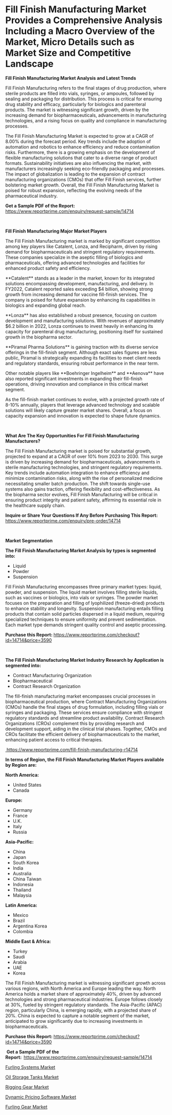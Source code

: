 <p><h1>Fill Finish Manufacturing Market Provides a Comprehensive Analysis Including a Macro Overview of the Market, Micro Details such as Market Size and Competitive Landscape</h1></p><p><strong>Fill Finish Manufacturing Market Analysis and Latest Trends</strong></p>
<p><p>Fill Finish Manufacturing refers to the final stages of drug production, where sterile products are filled into vials, syringes, or ampoules, followed by sealing and packaging for distribution. This process is critical for ensuring drug stability and efficacy, particularly for biologics and parenteral products. The market is witnessing significant growth, driven by the increasing demand for biopharmaceuticals, advancements in manufacturing technologies, and a rising focus on quality and compliance in manufacturing processes.</p><p>The Fill Finish Manufacturing Market is expected to grow at a CAGR of 8.00% during the forecast period. Key trends include the adoption of automation and robotics to enhance efficiency and reduce contamination risks. Furthermore, there is a growing emphasis on the development of flexible manufacturing solutions that cater to a diverse range of product formats. Sustainability initiatives are also influencing the market, with manufacturers increasingly seeking eco-friendly packaging and processes. The impact of globalization is leading to the expansion of contract manufacturing organizations (CMOs) that offer Fill Finish services, further bolstering market growth. Overall, the Fill Finish Manufacturing Market is poised for robust expansion, reflecting the evolving needs of the pharmaceutical industry.</p></p>
<p><strong>Get a Sample PDF of the Report:&nbsp;</strong> <a href="https://www.reportprime.com/enquiry/request-sample/14714?utm_campaign=3325&utm_medium=2&utm_source=Github&utm_content=ia&utm_term=20032025&utm_id=fill-finish-manufacturing">https://www.reportprime.com/enquiry/request-sample/14714</a></p>
<p>&nbsp;</p>
<p><strong>Fill Finish Manufacturing Major Market Players</strong></p>
<p><p>The Fill Finish Manufacturing market is marked by significant competition among key players like Catalent, Lonza, and Recipharm, driven by rising demand for biopharmaceuticals and stringent regulatory requirements. These companies specialize in the aseptic filling of biologics and pharmaceuticals, offering advanced technologies and facilities for enhanced product safety and efficiency.</p><p>**Catalent** stands as a leader in the market, known for its integrated solutions encompassing development, manufacturing, and delivery. In FY2022, Catalent reported sales exceeding $4 billion, showing strong growth from increasing demand for vaccine fill-finish services. The company is poised for future expansion by enhancing its capabilities in biologics and expanding global reach.</p><p>**Lonza** has also established a robust presence, focusing on custom development and manufacturing solutions. With revenues of approximately $6.2 billion in 2022, Lonza continues to invest heavily in enhancing its capacity for parenteral drug manufacturing, positioning itself for sustained growth in the biopharma sector.</p><p>**Piramal Pharma Solutions** is gaining traction with its diverse service offerings in the fill-finish segment. Although exact sales figures are less public, Piramal is strategically expanding its facilities to meet client needs and regulatory standards, ensuring robust performance in the near term.</p><p>Other notable players like **Boehringer Ingelheim** and **Aenova** have also reported significant investments in expanding their fill-finish operations, driving innovation and compliance in this critical market segment. </p><p>As the fill-finish market continues to evolve, with a projected growth rate of 8-10% annually, players that leverage advanced technology and scalable solutions will likely capture greater market shares. Overall, a focus on capacity expansion and innovation is expected to shape future dynamics.</p></p>
<p>&nbsp;</p>
<p><strong>What Are The Key Opportunities For Fill Finish Manufacturing Manufacturers?</strong></p>
<p><p>The Fill Finish Manufacturing market is poised for substantial growth, projected to expand at a CAGR of over 10% from 2023 to 2030. This surge is driven by increasing demand for biopharmaceuticals, advancements in sterile manufacturing technologies, and stringent regulatory requirements. Key trends include automation integration to enhance efficiency and minimize contamination risks, along with the rise of personalized medicine necessitating smaller batch production. The shift towards single-use systems also gains traction, offering flexibility and cost-effectiveness. As the biopharma sector evolves, Fill Finish Manufacturing will be critical in ensuring product integrity and patient safety, affirming its essential role in the healthcare supply chain.</p></p>
<p><strong>Inquire or Share Your Questions If Any Before Purchasing This Report:</strong> <a href="https://www.reportprime.com/enquiry/pre-order/14714?utm_campaign=3325&utm_medium=2&utm_source=Github&utm_content=ia&utm_term=20032025&utm_id=fill-finish-manufacturing">https://www.reportprime.com/enquiry/pre-order/14714</a></p>
<p>&nbsp;</p>
<p><strong>Market Segmentation</strong></p>
<p><strong>The Fill Finish Manufacturing Market Analysis by types is segmented into:</strong></p>
<p><ul><li>Liquid</li><li>Powder</li><li>Suspension</li></ul></p>
<p><p>Fill Finish Manufacturing encompasses three primary market types: liquid, powder, and suspension. The liquid market involves filling sterile liquids, such as vaccines or biologics, into vials or syringes. The powder market focuses on the preparation and filling of lyophilized (freeze-dried) products to enhance stability and longevity. Suspension manufacturing entails filling products that contain solid particles dispersed in a liquid medium, requiring specialized techniques to ensure uniformity and prevent sedimentation. Each market type demands stringent quality control and aseptic processing.</p></p>
<p><strong>Purchase this Report:&nbsp;</strong><a href="https://www.reportprime.com/checkout?id=14714&price=3590&utm_campaign=3325&utm_medium=2&utm_source=Github&utm_content=ia&utm_term=20032025&utm_id=fill-finish-manufacturing">https://www.reportprime.com/checkout?id=14714&price=3590</a></p>
<p>&nbsp;</p>
<p><strong>The Fill Finish Manufacturing Market Industry Research by Application is segmented into:</strong></p>
<p><ul><li>Contract Manufacturing Organization</li><li>Biopharmaceutical</li><li>Contract Research Organization</li></ul></p>
<p><p>The fill-finish manufacturing market encompasses crucial processes in biopharmaceutical production, where Contract Manufacturing Organizations (CMOs) handle the final stages of drug formulation, including filling vials or syringes and packaging. These services ensure compliance with stringent regulatory standards and streamline product availability. Contract Research Organizations (CROs) complement this by providing research and development support, aiding in the clinical trial phases. Together, CMOs and CROs facilitate the efficient delivery of biopharmaceuticals to the market, enhancing patient access to critical therapies.</p></p>
<p><a href="https://www.reportprime.com/fill-finish-manufacturing-r14714?utm_campaign=3325&utm_medium=2&utm_source=Github&utm_content=ia&utm_term=20032025&utm_id=fill-finish-manufacturing">&nbsp;https://www.reportprime.com/fill-finish-manufacturing-r14714</a></p>
<p><strong>In terms of Region, the Fill Finish Manufacturing Market Players available by Region are:</strong></p>
<p>
    <p> <strong> North America: </strong>
        <ul>
            <li>United States</li>
            <li>Canada</li>
        </ul>
        </p> 
    <p> <strong> Europe: </strong>
        <ul>
            <li>Germany</li>
            <li>France</li>
            <li>U.K.</li>
            <li>Italy</li>
            <li>Russia</li>
        </ul>
        </p> 
    <p> <strong> Asia-Pacific: </strong>
        <ul>
            <li>China</li>
            <li>Japan</li>
            <li>South Korea</li>
            <li>India</li>
            <li>Australia</li>
            <li>China Taiwan</li>
            <li>Indonesia</li>
            <li>Thailand</li>
            <li>Malaysia</li>
        </ul>
        </p> 
    <p> <strong> Latin America: </strong>
        <ul>
            <li>Mexico</li>
            <li>Brazil</li>
            <li>Argentina Korea</li>
            <li>Colombia</li>
        </ul>
        </p> 
    <p> <strong> Middle East & Africa: </strong>
        <ul>
            <li>Turkey</li>
            <li>Saudi</li>
            <li>Arabia</li>
            <li>UAE</li>
            <li>Korea</li>
        </ul>
    </p>
    </p>
<p><p>The Fill Finish Manufacturing market is witnessing significant growth across various regions, with North America and Europe leading the way. North America holds a market share of approximately 40%, driven by advanced technologies and strong pharmaceutical industries. Europe follows closely at 30%, fueled by stringent regulatory standards. The Asia-Pacific (APAC) region, particularly China, is emerging rapidly, with a projected share of 20%. China is expected to capture a notable segment of the market, anticipated to grow significantly due to increasing investments in biopharmaceuticals.</p></p>
<p><strong>Purchase this Report: </strong><a href="https://www.reportprime.com/checkout?id=14714&price=3590&utm_campaign=3325&utm_medium=2&utm_source=Github&utm_content=ia&utm_term=20032025&utm_id=fill-finish-manufacturing">https://www.reportprime.com/checkout?id=14714&price=3590</a></p>
<p>&nbsp;<strong>Get a Sample PDF of the Report:&nbsp;&nbsp;</strong><a href="https://www.reportprime.com/enquiry/request-sample/14714?utm_campaign=3325&utm_medium=2&utm_source=Github&utm_content=ia&utm_term=20032025&utm_id=fill-finish-manufacturing">https://www.reportprime.com/enquiry/request-sample/14714</a></p>
<p><strong></strong></p>
<p><p><a href="https://www.linkedin.com/pulse/furling-systems-market-analysis-report-2025-2032-size-growing-zozqf?utm_campaign=3325&utm_medium=2&utm_source=Github&utm_content=ia&utm_term=20032025&utm_id=fill-finish-manufacturing">Furling Systems Market</a></p><p><a href="https://www.linkedin.com/pulse/oil-storage-tanks-market-size-current-development-sales-revenue-z4d7f?utm_campaign=3325&utm_medium=2&utm_source=Github&utm_content=ia&utm_term=20032025&utm_id=fill-finish-manufacturing">Oil Storage Tanks Market</a></p><p><a href="https://www.linkedin.com/pulse/astudy-onthe-global-rigging-gear-market-includinginformation-lbhef?utm_campaign=3325&utm_medium=2&utm_source=Github&utm_content=ia&utm_term=20032025&utm_id=fill-finish-manufacturing">Rigging Gear Market</a></p><p><a href="https://github.com/anggigpps/Market-Research-Report-List-1/blob/main/dynamic-pricing-software-market.md?utm_campaign=3325&utm_medium=2&utm_source=Github&utm_content=ia&utm_term=20032025&utm_id=fill-finish-manufacturing">Dynamic Pricing Software Market</a></p><p><a href="https://www.linkedin.com/pulse/global-furling-gear-market-report-2025-2032-size-share-ctt5f?utm_campaign=3325&utm_medium=2&utm_source=Github&utm_content=ia&utm_term=20032025&utm_id=fill-finish-manufacturing">Furling Gear Market</a></p></p>